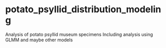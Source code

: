 # potato_psyllid_distribution_modeling
Analysis of potato psyllid museum specimens
Including analysis using GLMM and maybe other models
